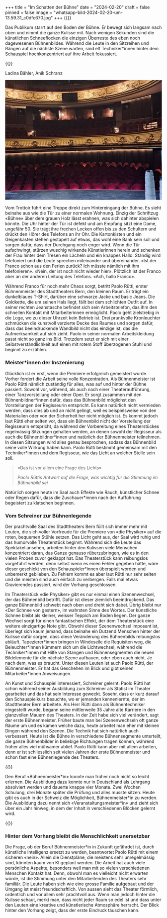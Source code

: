 +++
title = "Im Schatten der Bühne"
date = "2024-02-20"
draft = false
pinned = false
image = "whatsapp-bild-2024-02-20-um-13.59.31_c0dfc670.jpg"
+++
{{<lead>}}

Das Publikum starrt auf den Boden der Bühne. Er bewegt sich langsam nach oben und nimmt die ganze Kulisse mit. Nach wenigen Sekunden sind die künstlichen Schneeflocken die einzigen Überreste des eben noch dagewesenen Bühnenbildes. Während die Leute in den Sitzreihen und Rängen auf die nächste Szene warten, sind elf Techniker*innen hinter dem Schauspiel hochkonzentriert auf ihre Arbeit fokussiert. 

{{</lead>}}

Ladina Bähler, Anik Schranz

![Der Blick ins Publikum: Während des Spektakels sind die roten Sitze des Stadttheaters Bern gefüllt mit interessierten Leuten (Bild: Ladina Bähler, Januar 2024)](whatsapp-bild-2024-02-20-um-13.59.31_c0dfc670.jpg)

Vom Trottoir führt eine Treppe direkt zum Hintereingang der Bühne. Es sieht beinahe aus wie die Tür zu einer normalen Wohnung. Einzig der Schriftzug «Bühne» über dem grauen Holz lässt erahnen, was sich dahinter abspielen könnte. Die Uhr hinter der Tür ist defekt und am Empfang sitzt eine Dame, ungefähr 50. Sie trägt ihre frechen Locken offen bis zu den Schultern und drückt den Hörer des Telefons an ihr Ohr. Die Kartonkisten und ein Geigenkasten stehen gestapelt auf etwas, das wohl eine Bank sein soll und sorgen dafür, dass der Durchgang noch enger wird. Wenn die Tür aufschwingt, stürzen wuschig wirkende Künstlerinnen herein und schenken der Frau hinter dem Tresen ein Lächeln und ein knappes Hallo. Ständig wird telefoniert und die Leute sprechen miteinander und übereinander. «Ist der Franco schon aus den Ferien zurück? Ich müsste nämlich mit ihm telefonieren». «Nein, der ist noch nicht wieder hier». Plötzlich ist der Franco aber an der anderen Leitung des Telefons. «Ach, hallo Franco». 

Während Franco für noch mehr Chaos sorgt, betritt Paolo Rütti, erster Bühnenmeister des Stadttheaters Bern, den kleinen Raum. Er trägt ein dunkelblaues T-Shirt, darüber eine schwarze Jacke und basic Jeans. Die Goldkette, die um seinen Hals liegt, fällt bei dem schlichten Outfit auf. In seiner rechten Jeanstasche befindet sich sein Arbeitstelefon, das ihm den schnellen Kontakt mit Mitarbeiterinnen ermöglicht. Paolo geht zielstrebig in die Loge, wo zu dieser Uhrzeit kein Betrieb ist. Drei prunkvolle Kronleuchter schmücken die kunstvoll verzierte Decke des Raumes und sorgen dafür, dass das beeindruckende Wandbild nicht das einzige ist, das die Aufmerksamkeit auf sich zieht. Paolo in seiner normalen Arbeitskleidung passt nicht so ganz ins Bild. Trotzdem setzt er sich mit einer Selbstverständlichkeit auf einen mit rotem Stoff überzogenen Stuhl und beginnt zu erzählen. 

### Meister*innen der Inszenierung

Glücklich ist er erst, wenn die Premiere erfolgreich gemeistert wurde. Vorher fordert die Arbeit seine volle Konzentration. Als Bühnenmeister ist Paolo Rütti nämlich zuständig für alles, was auf und hinter der Bühne passiert. Sowohl vor, während, als auch nach einer Theateraufführung, einer Tanzvorstellung oder einer Oper. Er sorgt zusammen mit den Bühnenbildner\*innen dafür, dass das Bühnenbild möglichst den Vorstellungen der Regisseurin entspricht. Es kann natürlich nicht vermieden werden, dass dies ab und an nicht gelingt, weil es beispielsweise von den Materialien oder von der Sicherheit her nicht möglich ist. Es kommt jedoch laut Rütti eher selten vor, dass ein Bühnenbild nicht der Vorstellung der Regisseurin entspricht, da während der Vorbereitung eines Theaterstückes regelmässig Sitzungen gehalten werden, an denen sowohl der Regisseur als auch die Bühnenbildner\*innen und natürlich der Bühnenmeister teilnehmen. In diesen Sitzungen wird alles genau besprochen, sodass das Bühnenbild seine volle Wirkung haben kann. Paolo Rütti bestimmt gemeinsam mit den Techniker*innen und dem Regisseur, wie das Licht an welcher Stelle sein soll.

> «Das ist vor allem eine Frage des Lichts» 
>
> *Paolo Rüttis Antwort auf die Frage, was wichtig für die Stimmung im Bühnenbild sei*

Natürlich sorgen heute im Saal auch Effekte wie Rauch, künstlicher Schnee oder Regen dafür, dass die Zuschauer*innen nach der Aufführung begeistert zu klatschen beginnen. 

### Vom Schreiner zur Bühnenlegende

Der prachtvolle Saal des Stadttheaters Bern füllt sich immer mehr mit Leuten, die sich voller Vorfreude für die Premiere von «die Physiker» auf die roten, bequemen Stühle setzen. Das Licht geht aus, der Saal wird ruhig und das humorvolle Theaterstück beginnt. Während sich die Leute das Spektakel ansehen, arbeiten hinter den Kulissen viele Menschen konzentriert daran, das Ganze genauso rüberzubringen, wie es in den vielen Proben zuvor geklappt hat. Das Theaterstück kann reibungslos vorgeführt werden, denn selbst wenn es einen Fehler gegeben hätte, wäre dieser geschickt von den Schauspieler*innen überspielt worden und unbemerkt geblieben. Zu Fehlern kommt es aber laut Rütti nur sehr selten und die meisten sind auch einfach zu verbergen. Falls mal etwas Gravierendes passiert, wird der Vorhang geschlossen. 

Im Theaterstück «die Physiker» gibt es nur einmal einen Szenenwechsel, der das Bühnenbild betrifft. Dafür ist dieser ziemlich beeindruckend. Das ganze Bühnenbild schwebt nach oben und dreht sich dabei. Übrig bleibt nur «Der Schnee von gestern», im wahrsten Sinne des Wortes. Der künstliche Schnee bleibt als kleiner, weisser Teppich am Boden liegen. Der ganze Wechsel sorgt für einen fantastischen Effekt, der dem Theaterstück eine weitere einzigartige Note gibt. Obwohl dieser Szenenwechsel imposant ist, überlegt sich kaum jemand, dass beinahe ein Dutzend Menschen hinter der Kulisse dafür sorgen, dass diese Veränderung des Bühnenbilds reibungslos abläuft. Tapezierer\*innen bringen in Windeseile die Requisiten weg, die Beleuchter\*innen kümmern sich um die Lichtwechsel, während die Techniker\*innen mit Hilfe von Stangen und Bühnensegmenten die neuen Bildelemente für die nächste Szene aufbauen, oder eben auch nicht. Je nach dem, was es braucht. 
Unter diesen Leuten ist auch Paolo Rütti, der Bühnenmeister. Er hat das Geschehen im Blick und gibt seinen Mitarbeiter\*innen Anweisungen. 

An Kunst und Schauspiel interessiert, Schreiner gelernt. Paolo Rütti hat schon während seiner Ausbildung zum Schreiner als Statist im Theater gearbeitet und das hat sein Interesse geweckt. Sosehr, dass er kurz darauf den Schauspielkurs besuchte, wo er jemanden kennenlernte, der im Stadttheater Bern arbeitete. Als Herr Rütti dann als Bühnentechniker eingestellt wurde, begann seine mittlerweile 35 Jahre alte Karriere in den glanzvollen Mauern des Theaters. In der Zeit habe sich viel verändert, sagt der erste Bühnenmeister. Früher baute man bei Szenenwechseln oft ganze Räume um und es kamen welche dazu, heute arbeitet man eher mit kleinen Dingen während den Szenen. Die Technik hat sich natürlich auch verbessert. Heute ist die Bühne in verschiedene Bühnensegmente unterteilt, die ganze Bühnenbilder in beliebige Richtungen tragen können, während früher alles viel mühsamer ablief. Paolo Rütti kann aber mit allem arbeiten, denn er ist schliesslich seit vielen Jahren der erste Bühnenmeister und schon fast eine Bühnenlegende des Theaters. 

{{<box>}}

Den Beruf «Bühnenmeister\*in» konnte man früher noch nicht so leicht erlernen. Die Ausbildung dazu konnte nur in Deutschland als Lehrgang absolviert werden und dauerte knappe vier Monate. Zwei Wochen Schulung, drei Monate später die Prüfung und alles musste sitzen. Heute gibt es auch in der Schweiz die Möglichkeit, Bühnenmeister\*in zu werden. Die Ausbildung dazu nennt sich «Veranstaltungsmeister*in» und zieht sich über ein Jahr hinweg, in dem der Inhalt in verschiedenen Blöcken gelernt wird. 

{{</box>}}

### Hinter dem Vorhang bleibt die Menschlichkeit unersetzbar

Die Frage, ob der Beruf Bühnenmeister*in in Zukunft gefährdet ist, durch künstliche Intelligenz ersetzt zu werden, beantwortet Paolo Rütti mit einem sicheren «nein». Allein die Dienstpläne, die meistens sehr unregelmässig sind, könnten kaum von KI geplant werden. Die Arbeit hat auch viele persönliche Aspekte, besonders weil man mit so vielen verschiedenen Menschen Kontakt hat. Denn, obwohl man es vielleicht nicht erwarten würde, ist die Stimmung unter den Mitarbeitenden des Theaters sehr familiär. Die Leute haben sich wie eine grosse Familie aufgebaut und der Umgang ist meist freundschaftlich. Von aussen sieht das Theater förmlich, ordentlich und vor allem sehr prachtvoll aus. Wenn man jedoch hinter die Kulisse schaut, merkt man, dass nicht jeder Raum so edel ist und dass unter den Leuten eine kreative und künstlerische Atmosphäre herrscht. Der Blick hinter den Vorhang zeigt, dass der erste Eindruck täuschen kann.